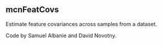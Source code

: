 mcnFeatCovs
---

Estimate feature covariances across samples from a dataset.

Code by Samuel Albanie and David Novotny.
